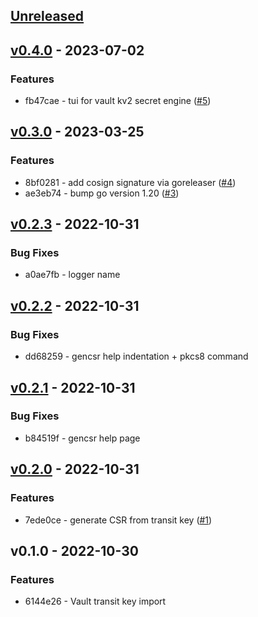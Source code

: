 <a name="unreleased"></a>
## [Unreleased]


<a name="v0.4.0"></a>
## [v0.4.0] - 2023-07-02
### Features
- fb47cae - tui for vault kv2 secret engine ([#5](https://github.com/vdbulcke/hc-vault-util/issues/5))


<a name="v0.3.0"></a>
## [v0.3.0] - 2023-03-25
### Features
- 8bf0281 - add cosign signature via goreleaser ([#4](https://github.com/vdbulcke/hc-vault-util/issues/4))
- ae3eb74 - bump go version 1.20 ([#3](https://github.com/vdbulcke/hc-vault-util/issues/3))


<a name="v0.2.3"></a>
## [v0.2.3] - 2022-10-31
### Bug Fixes
- a0ae7fb - logger name


<a name="v0.2.2"></a>
## [v0.2.2] - 2022-10-31
### Bug Fixes
- dd68259 - gencsr help indentation +  pkcs8 command


<a name="v0.2.1"></a>
## [v0.2.1] - 2022-10-31
### Bug Fixes
- b84519f - gencsr help page


<a name="v0.2.0"></a>
## [v0.2.0] - 2022-10-31
### Features
- 7ede0ce - generate CSR from transit key ([#1](https://github.com/vdbulcke/hc-vault-util/issues/1))


<a name="v0.1.0"></a>
## v0.1.0 - 2022-10-30
### Features
- 6144e26 - Vault transit key import


[Unreleased]: https://github.com/vdbulcke/hc-vault-util/compare/v0.4.0...HEAD
[v0.4.0]: https://github.com/vdbulcke/hc-vault-util/compare/v0.3.0...v0.4.0
[v0.3.0]: https://github.com/vdbulcke/hc-vault-util/compare/v0.2.3...v0.3.0
[v0.2.3]: https://github.com/vdbulcke/hc-vault-util/compare/v0.2.2...v0.2.3
[v0.2.2]: https://github.com/vdbulcke/hc-vault-util/compare/v0.2.1...v0.2.2
[v0.2.1]: https://github.com/vdbulcke/hc-vault-util/compare/v0.2.0...v0.2.1
[v0.2.0]: https://github.com/vdbulcke/hc-vault-util/compare/v0.1.0...v0.2.0
